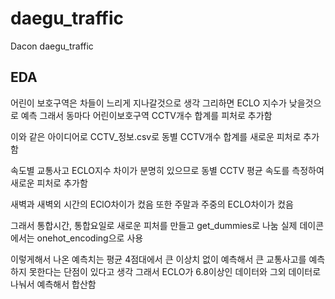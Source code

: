 # daegu_traffic
Dacon daegu_traffic

EDA
------------------------------------------------------------------------------------------------------------------------------------------------------
어린이 보호구역은 차들이 느리게 지나갈것으로 생각 그리하면 ECLO 지수가 낮을것으로 예측
그래서 동마다 어린이보호구역 CCTV개수 합계를 피처로 추가함

이와 같은 아이디어로 CCTV_정보.csv로 동별 CCTV개수 합계를 새로운 피처로 추가함

속도별 교통사고 ECLO지수 차이가 분명히 있으므로 동별 CCTV 평균 속도를 측정하여 새로운 피처로 추가함

새벽과 새벽외 시간의 EClO차이가 컸음
또한 주말과 주중의 ECLO차이가 컸음

그래서 통합시간, 통합요일로 새로운 피처를 만들고 get_dummies로 나눔 실제 데이콘에서는 onehot_encoding으로 사용

이렇게해서 나온 예측치는 평균 4점대에서 큰 이상치 없이 예측해서 큰 교통사고를 예측하지 못한다는 단점이 있다고 생각
그래서 ECLO가 6.8이상인 데이터와 그외 데이터로 나눠서 예측해서 합산함
